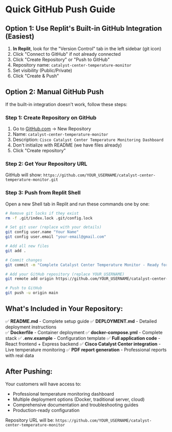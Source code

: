 # Quick GitHub Push Guide

## Option 1: Use Replit's Built-in GitHub Integration (Easiest)

1. **In Replit**, look for the "Version Control" tab in the left sidebar (git icon)
2. Click "Connect to GitHub" if not already connected
3. Click "Create Repository" or "Push to GitHub"
4. Repository name: `catalyst-center-temperature-monitor`
5. Set visibility (Public/Private)
6. Click "Create & Push"

## Option 2: Manual GitHub Push

If the built-in integration doesn't work, follow these steps:

### Step 1: Create Repository on GitHub
1. Go to [GitHub.com](https://github.com) → New Repository
2. Name: `catalyst-center-temperature-monitor`
3. Description: `Cisco Catalyst Center Temperature Monitoring Dashboard`
4. Don't initialize with README (we have files already)
5. Click "Create repository"

### Step 2: Get Your Repository URL
GitHub will show: `https://github.com/YOUR_USERNAME/catalyst-center-temperature-monitor.git`

### Step 3: Push from Replit Shell
Open a new Shell tab in Replit and run these commands one by one:

```bash
# Remove git locks if they exist
rm -f .git/index.lock .git/config.lock

# Set git user (replace with your details)
git config user.name "Your Name"
git config user.email "your-email@gmail.com"

# Add all new files
git add .

# Commit changes
git commit -m "Complete Catalyst Center Temperature Monitor - Ready for Customer Deployment"

# Add your GitHub repository (replace YOUR_USERNAME)
git remote add origin https://github.com/YOUR_USERNAME/catalyst-center-temperature-monitor.git

# Push to GitHub
git push -u origin main
```

## What's Included in Your Repository:

✅ **README.md** - Complete setup guide
✅ **DEPLOYMENT.md** - Detailed deployment instructions  
✅ **Dockerfile** - Container deployment
✅ **docker-compose.yml** - Complete stack
✅ **.env.example** - Configuration template
✅ **Full application code** - React frontend + Express backend
✅ **Cisco Catalyst Center integration** - Live temperature monitoring
✅ **PDF report generation** - Professional reports with real data

## After Pushing:
Your customers will have access to:
- Professional temperature monitoring dashboard
- Multiple deployment options (Docker, traditional server, cloud)
- Comprehensive documentation and troubleshooting guides
- Production-ready configuration

Repository URL will be: `https://github.com/YOUR_USERNAME/catalyst-center-temperature-monitor`